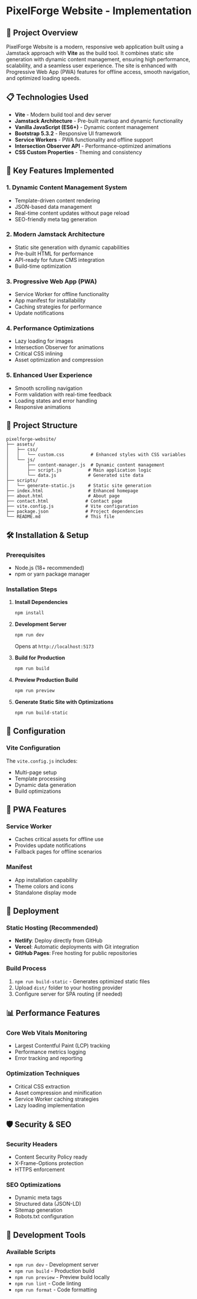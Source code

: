 # PixelForge Website - Implementation

## 🚀 Project Overview

PixelForge Website is a modern, responsive web application built using a Jamstack approach with **Vite** as the build tool. It combines static site generation with dynamic content management, ensuring high performance, scalability, and a seamless user experience. The site is enhanced with Progressive Web App (PWA) features for offline access, smooth navigation, and optimized loading speeds.

## 📋 Technologies Used

- **Vite** - Modern build tool and dev server
- **Jamstack Architecture** - Pre-built markup and dynamic functionality
- **Vanilla JavaScript (ES6+)** - Dynamic content management
- **Bootstrap 5.3.2** - Responsive UI framework
- **Service Workers** - PWA functionality and offline support
- **Intersection Observer API** - Performance-optimized animations
- **CSS Custom Properties** - Theming and consistency

## 🎯 Key Features Implemented

### 1. **Dynamic Content Management System**
- Template-driven content rendering
- JSON-based data management
- Real-time content updates without page reload
- SEO-friendly meta tag generation

### 2. **Modern Jamstack Architecture**
- Static site generation with dynamic capabilities
- Pre-built HTML for performance
- API-ready for future CMS integration
- Build-time optimization

### 3. **Progressive Web App (PWA)**
- Service Worker for offline functionality
- App manifest for installability
- Caching strategies for performance
- Update notifications

### 4. **Performance Optimizations**
- Lazy loading for images
- Intersection Observer for animations
- Critical CSS inlining
- Asset optimization and compression

### 5. **Enhanced User Experience**
- Smooth scrolling navigation
- Form validation with real-time feedback
- Loading states and error handling
- Responsive animations

## 📁 Project Structure

```
pixelforge-website/
├── assets/
│   ├── css/
│   │   └── custom.css          # Enhanced styles with CSS variables
│   └── js/
│       ├── content-manager.js  # Dynamic content management
│       ├── script.js          # Main application logic
│       └── data.js            # Generated site data
├── scripts/
│   └── generate-static.js     # Static site generation
├── index.html                 # Enhanced homepage
├── about.html                 # About page
├── contact.html              # Contact page
├── vite.config.js            # Vite configuration
├── package.json              # Project dependencies
└── README.md                 # This file
```

## 🛠️ Installation & Setup

### Prerequisites
- Node.js (18+ recommended)
- npm or yarn package manager

### Installation Steps

1. **Install Dependencies**
   ```bash
   npm install
   ```

2. **Development Server**
   ```bash
   npm run dev
   ```
   Opens at `http://localhost:5173`

3. **Build for Production**
   ```bash
   npm run build
   ```

4. **Preview Production Build**
   ```bash
   npm run preview
   ```

5. **Generate Static Site with Optimizations**
   ```bash
   npm run build-static
   ```

## 🔧 Configuration

### Vite Configuration
The `vite.config.js` includes:
- Multi-page setup
- Template processing
- Dynamic data generation
- Build optimizations


## 📱 PWA Features

### Service Worker
- Caches critical assets for offline use
- Provides update notifications
- Fallback pages for offline scenarios

### Manifest
- App installation capability
- Theme colors and icons
- Standalone display mode


## 🚀 Deployment

### Static Hosting (Recommended)
- **Netlify**: Deploy directly from GitHub
- **Vercel**: Automatic deployments with Git integration
- **GitHub Pages**: Free hosting for public repositories

### Build Process
1. `npm run build-static` - Generates optimized static files
2. Upload `dist/` folder to your hosting provider
3. Configure server for SPA routing (if needed)

## 📊 Performance Features

### Core Web Vitals Monitoring
- Largest Contentful Paint (LCP) tracking
- Performance metrics logging
- Error tracking and reporting

### Optimization Techniques
- Critical CSS extraction
- Asset compression and minification
- Service Worker caching strategies
- Lazy loading implementation

## 🛡️ Security & SEO

### Security Headers
- Content Security Policy ready
- X-Frame-Options protection
- HTTPS enforcement

### SEO Optimizations
- Dynamic meta tags
- Structured data (JSON-LD)
- Sitemap generation
- Robots.txt configuration

## 🧪 Development Tools

### Available Scripts
- `npm run dev` - Development server
- `npm run build` - Production build
- `npm run preview` - Preview build locally
- `npm run lint` - Code linting
- `npm run format` - Code formatting

